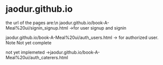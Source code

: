 # jaodur.github.io
the url of the pages are:\n 
jaodur.github.io/book-A-Meal%20ui/signin_signup.html ->for user signup and signin 

jaodur.github.io/book-A-Meal%20ui/auth_users.html -> for authorized user. Note Not yet complete

not yet implemeted ->jaodur.github.io/book-A-Meal%20ui/auth_caterers.html
